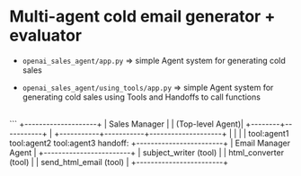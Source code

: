 # Multi-agent cold email generator + evaluator
* ``openai_sales_agent/app.py``
 => simple Agent system for generating cold sales 

 * ``openai_sales_agent/using_tools/app.py``
 => simple Agent system for generating cold sales using Tools and Handoffs to call functions

<br>
```
           +--------------------+
           |   Sales Manager    |
           |   (Top-level Agent)| 
           +--------+-----------+
                    |
        +-----------+-----------+--------------------+
        |           |           |                    |
   tool:agent1  tool:agent2  tool:agent3         handoff:
                                        +------------------------+
                                        |   Email Manager Agent  |
                                        +------------------------+
                                        | subject_writer (tool)  |
                                        | html_converter (tool)  |
                                        | send_html_email (tool) |
                                        +------------------------+

```